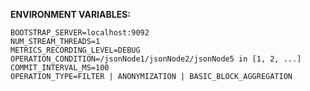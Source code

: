 **ENVIRONMENT VARIABLES:**

    BOOTSTRAP_SERVER=localhost:9092
    NUM_STREAM_THREADS=1
    METRICS_RECORDING_LEVEL=DEBUG
    OPERATION_CONDITION=/jsonNode1/jsonNode2/jsonNode5 in [1, 2, ...]
    COMMIT_INTERVAL_MS=100
    OPERATION_TYPE=FILTER | ANONYMIZATION | BASIC_BLOCK_AGGREGATION